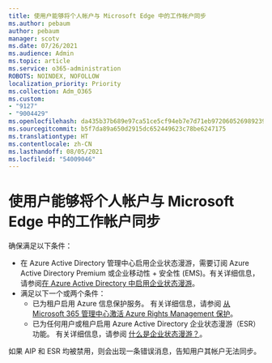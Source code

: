 ```yaml
---
title: 使用户能够将个人帐户与 Microsoft Edge 中的工作帐户同步
ms.author: pebaum
author: pebaum
manager: scotv
ms.date: 07/26/2021
ms.audience: Admin
ms.topic: article
ms.service: o365-administration
ROBOTS: NOINDEX, NOFOLLOW
localization_priority: Priority
ms.collection: Adm_O365
ms.custom:
- "9127"
- "9004429"
ms.openlocfilehash: da435b37b689e97ca51ce5cf94eb7e7d71eb972060526989239310fac1460628
ms.sourcegitcommit: b5f7da89a650d2915dc652449623c78be6247175
ms.translationtype: HT
ms.contentlocale: zh-CN
ms.lasthandoff: 08/05/2021
ms.locfileid: "54009046"
---
```

# <a name="enable-a-user-to-sync-a-personal-account-with-the-work-account-in-microsoft-edge"></a>使用户能够将个人帐户与 Microsoft Edge 中的工作帐户同步

确保满足以下条件：

- 在 Azure Active Directory 管理中心启用企业状态漫游，需要订阅 Azure Active Directory Premium 或企业移动性 + 安全性 (EMS)。有关详细信息，请参阅[在 Azure Active Directory 中启用企业状态漫游](/azure/active-directory/devices/enterprise-state-roaming-enable)。
- 满足以下一个或两个条件：
    - 已为租户启用 Azure 信息保护服务。 有关详细信息，请参阅 [ 从 Microsoft 365 管理中心激活 Azure Rights Management 保护](/azure/information-protection/activate-office365)。
    - 已为任何用户或租户启用 Azure Active Directory 企业状态漫游（ESR）功能。 有关详细信息，请参阅 [ 什么是企业状态漫游？](/azure/active-directory/devices/enterprise-state-roaming-overview)。

如果 AIP 和 ESR 均被禁用，则会出现一条错误消息，告知用户其帐户无法同步。
